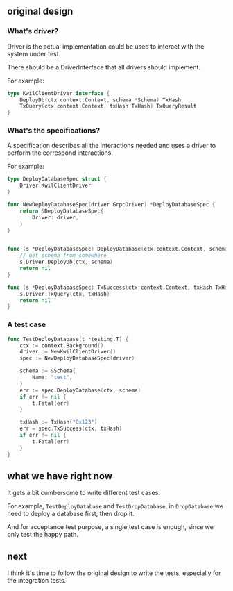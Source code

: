 ## original design

### What's driver?

Driver is the actual implementation could be used to interact with the system under test.

There should be a DriverInterface that all drivers should implement.

For example:
```go
type KwilClientDriver interface {
	DeployDb(ctx context.Context, schema *Schema) TxHash
    TxQuery(ctx context.Context, txHash TxHash) TxQueryResult
}
````

### What's the specifications?

A specification describes all the interactions needed and uses a driver to perform the correspond interactions.

For example:
```go
type DeployDatabaseSpec struct {
    Driver KwilClientDriver
}

func NewDeployDatabaseSpec(driver GrpcDriver) *DeployDatabaseSpec {
    return &DeployDatabaseSpec{
        Driver: driver,
    }
}


func (s *DeployDatabaseSpec) DeployDatabase(ctx context.Context, schema *Schema) error {
	// get schema from somewhere
    s.Driver.DeployDb(ctx, schema)
    return nil
}

func (s *DeployDatabaseSpec) TxSuccess(ctx context.Context, txHash TxHash) error {
    s.Driver.TxQuery(ctx, txHash)
    return nil
}
```

### A test case

```go
func TestDeployDatabase(t *testing.T) {
    ctx := context.Background()
    driver := NewKwilClientDriver()
    spec := NewDeployDatabaseSpec(driver)

    schema := &Schema{
        Name: "test",
    }
    err := spec.DeployDatabase(ctx, schema)
    if err != nil {
        t.Fatal(err)
    }

    txHash := TxHash("0x123")
    err = spec.TxSuccess(ctx, txHash)
    if err != nil {
        t.Fatal(err)
    }
}
```

## what we have right now

It gets a bit cumbersome to write different test cases.

For example, `TestDeployDatabase` and `TestDropDatabase`, in `DropDatabase` we need to deploy a database first, then drop it.

And for acceptance test purpose, a single test case is enough, since we only test the happy path.

## next

I think it's time to follow the original design to write the tests, especially for the integration tests.

